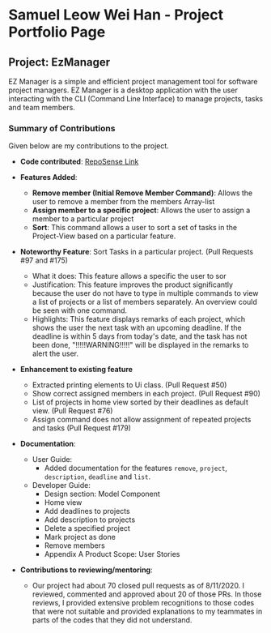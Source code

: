 # Samuel Leow Wei Han - Project Portfolio Page

## Project: EzManager
EZ Manager is a simple and efficient project management tool for software project managers. 
EZ Manager is a desktop application with the user interacting with the CLI 
(Command Line Interface) to manage projects, tasks and team members.

### Summary of Contributions
Given below are my contributions to the project.

* **Code contributed**: [RepoSense Link](https://nus-cs2113-ay2021s1.github.io/tp-dashboard/#breakdown=true&search=shreytheshreyas)

* **Features Added**: 
    * **Remove member (Initial Remove Member Command)**: Allows the user to remove a member from the members Array-list
    * **Assign member to a specific project**: Allows the user to assign a member to a particular project
    * **Sort**: This command allows a user to sort a set of tasks in the Project-View based on a particular feature. 
    
* **Noteworthy Feature**: Sort Tasks in a particular project. (Pull Requests #97 and #175)
    * What it does: This feature allows a specific the user to sor
    * Justification: This feature improves the product significantly because the user do not have to type in multiple commands
    to view a list of projects or a list of members separately. An overview could be seen with one command.
    * Highlights: This feature displays remarks of each project, which shows the user the next task with an upcoming deadline.
    If the deadline is within 5 days from today's date, and the task has not been done, "!!!!!WARNING!!!!!" will be displayed in the remarks to alert
    the user.
    
* **Enhancement to existing feature**
    * Extracted printing elements to Ui class. (Pull Request #50)
    * Show correct assigned members in each project. (Pull Request #90)
    * List of projects in home view sorted by their deadlines as default view. (Pull Request #76)
    * Assign command does not allow assignment of repeated projects and tasks (Pull Request #179)
    
* **Documentation**:
    * User Guide:
        * Added documentation for the features `remove`, `project`, `description`, `deadline` and `list`.
    * Developer Guide:
        * Design section: Model Component
        * Home view
        * Add deadlines to projects
        * Add description to projects
        * Delete a specified project
        * Mark project as done
        * Remove members
        * Appendix A Product Scope: User Stories
        
* **Contributions to reviewing/mentoring**:
    * Our project had about 70 closed pull requests as of 8/11/2020. I reviewed, commented and approved about 20 of those PRs.
    In those reviews, I provided extensive problem recognitions to those codes that were not suitable and provided explanations
    to my teammates in parts of the codes that they did not understand. 
        
    
